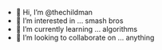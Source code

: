 - 👋 Hi, I’m @thechildman
- 👀 I’m interested in ... smash bros
- 🌱 I’m currently learning ... algorithms 
- 💞️ I’m looking to collaborate on ... anything

<!---
thechildman/thechildman is a ✨ special ✨ repository because its `README.md` (this file) appears on your GitHub profile.
You can click the Preview link to take a look at your changes.
--->
